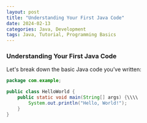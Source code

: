 ```yaml
---
layout: post
title: "Understanding Your First Java Code"
date: 2024-02-13
categories: Java, Development
tags: Java, Tutorial, Programming Basics
---
```


### Understanding Your First Java Code

Let's break down the basic Java code you’ve written:

```java
package com.example;

public class HelloWorld {
    public static void main(String[] args) {\\\\
        System.out.println("Hello, World!");
    }
}
```